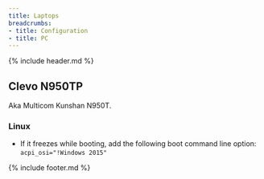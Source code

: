 ```yaml
---
title: Laptops
breadcrumbs:
- title: Configuration
- title: PC
---
```

{% include header.md %}

## Clevo N950TP

Aka Multicom Kunshan N950T.

### Linux

- If it freezes while booting, add the following boot command line option: `acpi_osi="!Windows 2015"`

{% include footer.md %}
